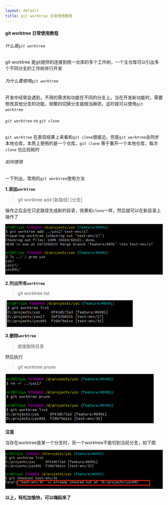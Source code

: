 ```yaml
---
layout: default
title: git worktree 日常使用教程
---
```


#### git worktree 日常使用教程

###### 什么是`git worktree`
git worktree 是git提供的连接到统一仓库的多个工作树，一个主仓库可以引出多个不同分支的工作树并行开发

###### 为什么要使用`git worktree`
开发中经常会遇到，不用的需求和功能在不同的分支上。当在开发新功能时，需要修改其他分支的功能，频繁的切换分支就相当麻烦，这时就可以使用`git worktree`

###### `git worktree` vs `git clone` 
`git worktree` 在表现结果上来看和`git clone`很接近。但是`git worktree`会同步本地仓库，本质上使用的是一个仓库。`git clone` 等于重开一个本地仓库，每次`clone` 也比较耗时

###### 如何使用
一下列出，常用的`git worktree`使用方法

**1.添加`worktree`**
> git worktree add [新路径] [分支]

操作之后会在只定路径生成新的目录，效果和`clone`一样，然后就可以在新目录上操作了

![](/public/images/2020-12-10-git-worktree-jiao-chen-1.png)

**2.列出所有`worktree`**
> git worktree list

![](/public/images/2020-12-10-git-worktree-jiao-chen-2.png)

**3.删除`worktree`**
> 直接删除目录

然后执行

> git worktree prune

![](/public/images/2020-12-10-git-worktree-jiao-chen-3.png)

**注意**

当存在worktree是某一个分支时，另一个worktree不能切到当前分支，如下图

![](/public/images/2020-12-10-git-worktree-jiao-chen-4.png)

**以上，轻松加愉快，可以嗨起来了**